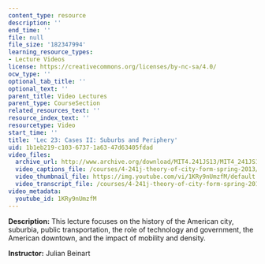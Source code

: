 ```yaml
---
content_type: resource
description: ''
end_time: ''
file: null
file_size: '182347994'
learning_resource_types:
- Lecture Videos
license: https://creativecommons.org/licenses/by-nc-sa/4.0/
ocw_type: ''
optional_tab_title: ''
optional_text: ''
parent_title: Video Lectures
parent_type: CourseSection
related_resources_text: ''
resource_index_text: ''
resourcetype: Video
start_time: ''
title: 'Lec 23: Cases II: Suburbs and Periphery'
uid: 1b1eb219-c103-6737-1a63-47d63405fdad
video_files:
  archive_url: http://www.archive.org/download/MIT4.241JS13/MIT4_241JS13_lec23_300k.mp4
  video_captions_file: /courses/4-241j-theory-of-city-form-spring-2013/e0c54b1a92e95b07817ceece54494aa5_1KRy9nUmzfM.vtt
  video_thumbnail_file: https://img.youtube.com/vi/1KRy9nUmzfM/default.jpg
  video_transcript_file: /courses/4-241j-theory-of-city-form-spring-2013/7721f70a13927177805e67b3d7c279b4_1KRy9nUmzfM.pdf
video_metadata:
  youtube_id: 1KRy9nUmzfM
---
```


**Description:** This lecture focuses on the history of the American city, suburbia, public transportation, the role of technology and government, the American downtown, and the impact of mobility and density.

**Instructor:** Julian Beinart

